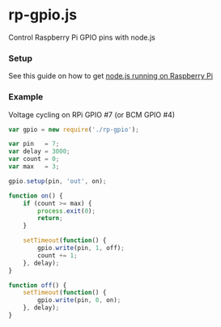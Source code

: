 rp-gpio.js
==========


Control Raspberry Pi GPIO pins with node.js

### Setup
See this guide on how to get [node.js running on Raspberry Pi](http://elsmorian.com/post/23474168753/node-js-on-raspberry-pi)

### Example
Voltage cycling on RPi GPIO #7 (or BCM GPIO #4)
```js
var gpio = new require('./rp-gpio');

var pin   = 7;
var delay = 3000;
var count = 0;
var max   = 3;

gpio.setup(pin, 'out', on);

function on() {
    if (count >= max) {
        process.exit(0);
        return;
    }

    setTimeout(function() {
        gpio.write(pin, 1, off);
        count += 1;
    }, delay);
}

function off() {
    setTimeout(function() {
        gpio.write(pin, 0, on);
    }, delay);
}
```
